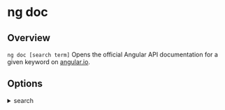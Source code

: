 <!-- Links in /docs/documentation should NOT have `.md` at the end, because they end up in our wiki at release. -->

# ng doc

## Overview
`ng doc [search term]` Opens the official Angular API documentation for a given keyword on [angular.io](https://angular.io).

## Options
<details>
  <summary>search</summary>
  <p>
    <code>--search</code> (alias: <code>-s</code>) 
  </p>
  <p>
    Search whole angular.io instead of just api.
  </p>
</details>
